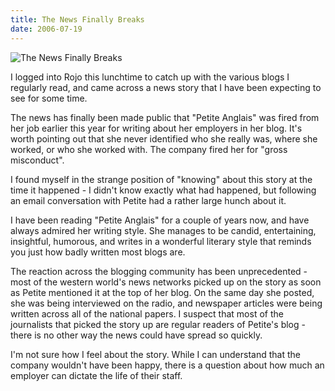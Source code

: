 ```yaml
---
title: The News Finally Breaks
date: 2006-07-19
---
```


![The News Finally Breaks](https://source.unsplash.com/-m88z7ily-w/1600x900)

I logged into Rojo this lunchtime to catch up with the various blogs I regularly read, and came across a news story that I have been expecting to see for some time.

The news has finally been made public that "Petite Anglais" was fired from her job earlier this year for writing about her employers in her blog. It's worth pointing out that she never identified who she really was, where she worked, or who she worked with. The company fired her for "gross misconduct".

I found myself in the strange position of "knowing" about this story at the time it happened - I didn't know exactly what had happened, but following an email conversation with Petite had a rather large hunch about it.

I have been reading "Petite Anglais" for a couple of years now, and have always admired her writing style. She manages to be candid, entertaining, insightful, humorous, and writes in a wonderful literary style that reminds you just how badly written most blogs are.

The reaction across the blogging community has been unprecedented - most of the western world's news networks picked up on the story as soon as Petite mentioned it at the top of her blog. On the same day she posted, she was being interviewed on the radio, and newspaper articles were being written across all of the national papers. I suspect that most of the journalists that picked the story up are regular readers of Petite's blog - there is no other way the news could have spread so quickly.

I'm not sure how I feel about the story. While I can understand that the company wouldn't have been happy, there is a question about how much an employer can dictate the life of their staff.